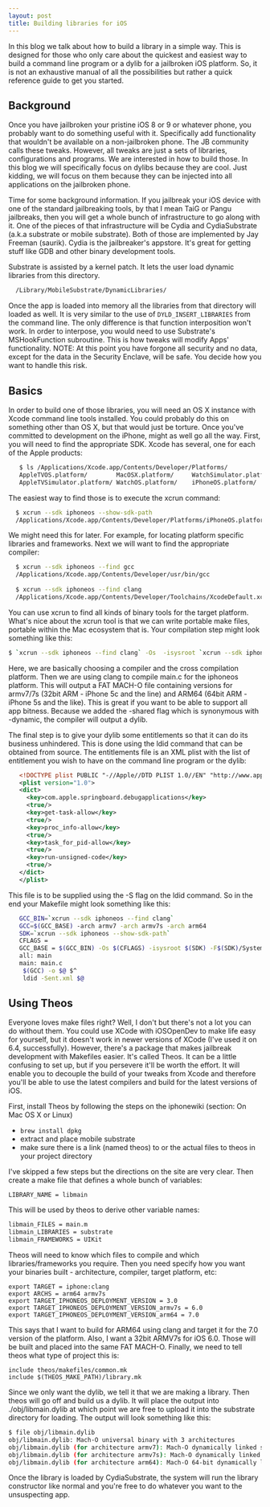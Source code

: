 ```yaml
---
layout: post
title: Building libraries for iOS
---
```


In this blog we talk about how to build a library in a simple way. This is designed for those who only care about the quickest and easiest way to build a command line program or a dylib for a jailbroken iOS platform. So, it is not an exhaustive manual of all the possibilities but rather a quick reference guide to get you started.

## Background

Once you have jailbroken your pristine iOS 8 or 9 or whatever phone, you probably want to do something useful with it. Specifically add functionality that wouldn't be available on a non-jailbroken phone. The JB community calls these tweaks. However, all tweaks are just a sets of libraries, configurations and programs. We are interested in how to build those. In this blog we will specifically focus on dylibs because they are cool. Just kidding, we will focus on them because they can be injected into all applications on the jailbroken phone.

Time for some background information. If you jailbreak your iOS device with one of the standard jailbreaking tools, by that I mean TaiG or Pangu jailbreaks, then you will get a whole bunch of infrastructure to go along with it. One of the pieces of that infrastructure will be Cydia and CydiaSubstrate (a.k.a substrate or mobile substrate). Both of those are implemented by Jay Freeman (saurik). Cydia is the jailbreaker's appstore. It's great for getting stuff like GDB and other binary development tools.

Substrate is assisted by a kernel patch. It lets the user load dynamic libraries from this directory.

```bash
  /Library/MobileSubstrate/DynamicLibraries/
```

Once the app is loaded into memory all the libraries from that directory will loaded as well. It is very similar to the use of `DYLD_INSERT_LIBRARIES` from the command line. The only difference is that function interposition won't work. In order to interpose, you would need to use Substrate's MSHookFunction subroutine. This is how tweaks will modify Apps' functionality. NOTE: At this point you have forgone all security and no data, except for the data in the Security Enclave, will be safe. You decide how you want to handle this risk.

## Basics
In order to build one of those libraries, you will need an OS X instance with Xcode command line tools installed. You could probably do this on something other than OS X, but that would just be torture. Once you've committed to development on the iPhone, might as well go all the way.
First, you will need to find the appropriate SDK. Xcode has several, one for each of the Apple products:

```bash
   $ ls /Applications/Xcode.app/Contents/Developer/Platforms/
   AppleTVOS.platform/        MacOSX.platform/     WatchSimulator.platform/ iPhoneSimulator.platform/
   AppleTVSimulator.platform/ WatchOS.platform/    iPhoneOS.platform/
```

The easiest way to find those is to execute the xcrun command:

```bash
  $ xcrun --sdk iphoneos --show-sdk-path
  /Applications/Xcode.app/Contents/Developer/Platforms/iPhoneOS.platform/Developer/SDKs/iPhoneOS9.2.sdk
```

We might need this for later. For example, for locating platform specific libraries and frameworks. Next we will want to find the appropriate compiler:

```bash
  $ xcrun --sdk iphoneos --find gcc
  /Applications/Xcode.app/Contents/Developer/usr/bin/gcc
  
  $ xcrun --sdk iphoneos --find clang
  /Applications/Xcode.app/Contents/Developer/Toolchains/XcodeDefault.xctoolchain/usr/bin/clang
```

You can use xcrun to find all kinds of binary tools for the target platform. What's nice about the xcrun tool is that we can write portable make files, portable within the Mac ecosystem that is. Your compilation step might look something like this:

```bash
$ `xcrun --sdk iphoneos --find clang` -Os  -isysroot `xcrun --sdk iphoneos --show-sdk-path` -F`xcrun --sdk iphoneos --show-sdk-path`/System/Library/Frameworks  -arch armv7 -arch armv7s -arch arm64 -shared -o main.dylib main.c
```

Here, we are basically choosing a compiler and the cross compilation platform. Then we are using clang to compile main.c for the iphoneos platform. This will output a FAT MACH-O file containing versions for armv7/7s (32bit ARM - iPhone 5c and the line) and ARM64 (64bit ARM - iPhone 5s and the like). This is great if you want to be able to support all app bitness. Because we added the -shared flag which is synonymous with -dynamic, the compiler will output a dylib.

The final step is to give your dylib some entitlements so that it can do its business unhindered. This is done using the ldid command that can be obtained from source. The entitlements file is an XML plist with the list of entitlement you wish to have on the command line program or the dylib:

```xml
   <!DOCTYPE plist PUBLIC "-//Apple//DTD PLIST 1.0//EN" "http://www.apple.com/DTDs/PropertyList-1.0.dtd">
   <plist version="1.0">
   <dict>
     <key>com.apple.springboard.debugapplications</key>
     <true/>
     <key>get-task-allow</key>
     <true/>
     <key>proc_info-allow</key>
     <true/>
     <key>task_for_pid-allow</key>
     <true/>
     <key>run-unsigned-code</key>
     <true/>
   </dict>
   </plist>
```
  
This file is to be supplied using the -S flag on the ldid command. So in the end your Makefile might look something like this:

```bash
   GCC_BIN=`xcrun --sdk iphoneos --find clang`
   GCC=$(GCC_BASE) -arch armv7 -arch armv7s -arch arm64
   SDK=`xcrun --sdk iphoneos --show-sdk-path`
   CFLAGS =
   GCC_BASE = $(GCC_BIN) -Os $(CFLAGS) -isysroot $(SDK) -F$(SDK)/System/Library/Frameworks -F$(SDK)/System/Library/PrivateFrameworks
   all: main
   main: main.c
    $(GCC) -o $@ $^
    ldid -Sent.xml $@
```

## Using Theos

Everyone loves make files right? Well, I don't but there's not a lot you can do without them. You could use XCode with iOSOpenDev to make life easy for yourself, but it doesn't work in newer versions of XCode (I've used it on 6.4, successfully). However, there's a package that makes jailbreak development with Makefiles easier. It's called Theos. It can be a little confusing to set up, but if you persevere it'll be worth the effort. It will enable you to decouple the build of your tweaks from Xcode and therefore you'll be able to use the latest compilers and build for the latest versions of iOS.

First, install Theos by following the steps on the iphonewiki (section: On Mac OS X or Linux)
* `brew install dpkg`
* extract and place mobile substrate
* make sure there is a link (named theos) to or the actual files to theos in your project directory

I've skipped a few steps but the directions on the site are very clear. Then create a make file that defines a whole bunch of variables:

```make
LIBRARY_NAME = libmain
```

This will be used by theos to derive other variable names:

```bash
libmain_FILES = main.m
libmain_LIBRARIES = substrate
libmain_FRAMEWORKS = UIKit 
```

Theos will need to know which files to compile and which libraries/frameworks you require. Then you need specify how you want your binaries built - architecture, compiler, target platform, etc:

```make
export TARGET = iphone:clang
export ARCHS = arm64 armv7s
export TARGET_IPHONEOS_DEPLOYMENT_VERSION = 3.0
export TARGET_IPHONEOS_DEPLOYMENT_VERSION_armv7s = 6.0
export TARGET_IPHONEOS_DEPLOYMENT_VERSION_arm64 = 7.0
```
This says that I want to build for ARM64 using clang and target it for the 7.0 version of the platform. Also, I want a 32bit ARMV7s for iOS 6.0. Those will be built and placed into the same FAT MACH-O. Finally, we need to tell theos what type of project this is:

```make
include theos/makefiles/common.mk
include $(THEOS_MAKE_PATH)/library.mk
```

Since we only want the dylib, we tell it that we are making a library. Then theos will go off and build us a dylib. It will place the output into ./obj/libmain.dylib at which point we are free to upload it into the substrate directory for loading. The output will look something like this:

```bash
$ file obj/libmain.dylib
obj/libmain.dylib: Mach-O universal binary with 3 architectures
obj/libmain.dylib (for architecture armv7): Mach-O dynamically linked shared library arm
obj/libmain.dylib (for architecture armv7s): Mach-O dynamically linked shared library arm
obj/libmain.dylib (for architecture arm64): Mach-O 64-bit dynamically linked shared library
```
Once the library is loaded by CydiaSubstrate, the system will run the library constructor like normal and you're free to do whatever you want to the unsuspecting app.
